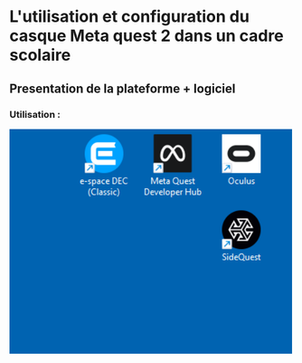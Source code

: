# L'utilisation et configuration du casque Meta quest 2 dans un cadre scolaire 

## Presentation de la plateforme + logiciel 

### Utilisation : 

<img src="image/utilisation.png" alt="Aplication VR Utilisation" height="auto" width="500">